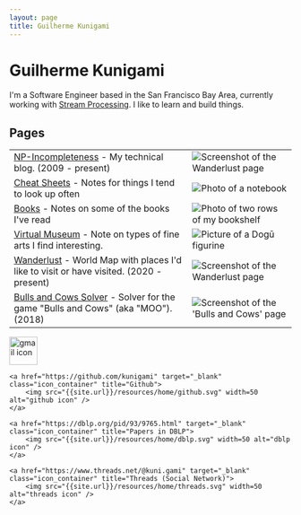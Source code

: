 ```yaml
---
layout: page
title: Guilherme Kunigami
---
```


# Guilherme Kunigami

I'm a Software Engineer based in the San Francisco Bay Area,
currently working with [Stream Processing](https://www.linkedin.com/in/kunigami). I
like to learn and build things.

## Pages

<table class="books-table">
    <tbody>
        <tr>
            <td><a href="{{ site.url }}/blog/">NP-Incompleteness</a> - My technical blog. (2009 - present)</td>
            <td><img src="{{ site.url }}/resources/home/escher_drawing_hands.jpg" alt="Screenshot of the Wanderlust page"/></td>
        </tr>
        <tr>
            <td><a href="{{ site.url }}/docs/">Cheat Sheets</a> - Notes for things I tend to look up often</td>
            <td><img src="{{ site.url }}/resources/home/cheat_sheets.jpg" alt="Photo of a notebook" title="Source: https://unsplash.com/photos/5bYxXawHOQg" /></td>
        </tr>
        <tr>
            <td><a href="{{ site.url }}/books/">Books</a> - Notes on some of the books I've read</td>
            <td><img src="{{ site.url }}/resources/home/bookshelf.jpg" alt="Photo of two rows of my bookshelf"/></td>
        </tr>
        <tr>
            <td><a href="{{ site.url }}/amuseum/">Virtual Museum</a> - Note on types of fine arts I find interesting.</td>
            <td><img src="{{ site.url }}/resources/home/amuseum.jpg" alt="Picture of a Dogū figurine"/></td>
        </tr>
        <tr>
            <td><a href="{{ site.url }}/wanderlust/">Wanderlust</a> - World Map with places I'd like to visit or have visited. (2020 - present)</td>
            <td><img src="{{ site.url }}/resources/home/wanderlust.png" alt="Screenshot of the Wanderlust page"/></td>
        </tr>
        <tr>
            <td><a href="{{ site.url }}/bulls_and_cows/">Bulls and Cows Solver</a> - Solver for the game "Bulls and Cows" (aka "MOO"). (2018)</td>
            <td><img src="{{ site.url }}/resources/home/bulls_and_cows.png" alt="Screenshot of the 'Bulls and Cows' page"/></td>
        </tr>
    </tbody>
</table>

<div class="icons_container">
    <a href="{{ site.url }}/contact/" target="_blank" class="icon_container" title="Contact">
        <img src="{{site.url}}/resources/home/gmail.svg" width=50 alt="gmail icon" />
    </a>

    <a href="https://github.com/kunigami" target="_blank" class="icon_container" title="Github">
        <img src="{{site.url}}/resources/home/github.svg" width=50 alt="github icon" />
    </a>

    <a href="https://dblp.org/pid/93/9765.html" target="_blank" class="icon_container" title="Papers in DBLP">
        <img src="{{site.url}}/resources/home/dblp.svg" width=50 alt="dblp icon" />
    </a>

    <a href="https://www.threads.net/@kuni.gami" target="_blank" class="icon_container" title="Threads (Social Network)">
        <img src="{{site.url}}/resources/home/threads.svg" width=50 alt="threads icon" />
    </a>

</div>
